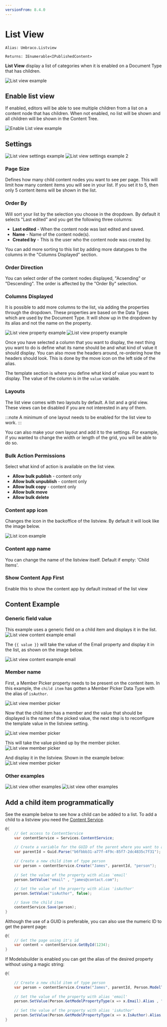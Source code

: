 ```yaml
---
versionFrom: 8.4.0
---
```


# List View

`Alias: Umbraco.Listview`

`Returns: IEnumerable<IPublishedContent>`

**List View** display a list of categories when it is enabled on a Document Type that has children.

![List view example](images/listview.png)

## Enable list view

If enabled, editors will be able to see multiple children from a list on a content node that has children. When not enabled, no list will be shown and all children will be shown in the Content Tree.

![Enable List view example](images/enable-listview.png)

## Settings

![List view settings example](images/listview-settings.png)
![List view settings example 2](images/listview-settings-2.png)

### Page Size

Defines how many child content nodes you want to see per page. This will limit how many content items you will see in your list. If you set it to 5, then only 5 content items will be shown in the list.

### Order By

Will sort your list by the selection you choose in the dropdown. By default it selects "Last edited" and you get the following three columns:

- **Last edited** - When the content node was last edited and saved.
- **Name** - Name of the content node(s).
- **Created by** - This is the user who the content node was created by.

You can add more sorting to this list by adding more datatypes to the columns in the "Columns Displayed" section.

### Order Direction

You can select order of the content nodes displayed, "Acsending" or "Descending". The order is affected by the "Order By" selection.

### Columns Displayed

It is possible to add more columns to the list, via adding the properties through the dropdown. These properties are based on the Data Types which are used by the Document Type. It will show up in the dropdown by its alias and not the name on the property.

![List view property example](images/listview-property.png)
![List view property example](images/listview-property-dropdown.png)

Once you have selected a column that you want to display, the next thing you want to do is define what its name should be and what kind of value it should display. You can also move the headers around, re-ordering how the headers should look. This is done by the move icon on the left side of the alias.

The template section is where you define what kind of value you want to display. The value of the column is in the ```value``` variable.

### Layouts

The list view comes with two layouts by default. A list and a grid view.
These views can be disabled if you are not interested in any of them.

:::note
A minimum of one layout needs to be enabled for the list view to work.
:::

You can also make your own layout and add it to the settings. For example, if you wanted to change the width or length of the grid, you will be able to do so. 

### Bulk Action Permissions
Select what kind of action is available on the list view.

- **Allow bulk publish** - content only
- **Allow bulk unpublish** - content only
- **Allow bulk copy** - content only
- **Allow bulk move**
- **Allow bulk delete**

### Content app icon
Changes the icon in the backoffice of the listview. By default it will look like the image below.

![List icon example](images/list-icon.png)

### Content app name
You can change the name of the listview itself. Default if empty: 'Child Items'.

### Show Content App First
Enable this to show the content app by default instead of the list view

## Content Example

### Generic field value
This example uses a generic field on a child item and displays it in the list. 
![List view content example email](images/listview-content-example-email-settings.png)

The ```{{ value }}``` will take the value of the Email property and display it in the list, as shown on the image below.

![List view content example email](images/listview-content-example-email.png)

### Member name

First, a Member Picker property needs to be present on the content item. In this example, the ```child item``` has gotten a Member Picker Data Type with the alias of ```isAuthor```. 

![List view member picker](images/member-picker.png)

Now that the child item has a member and the value that should be displayed is the name of the picked value, the next step is to reconfigure the template value in the listview setting.

![List view member picker](images/member-picker-settings.png)

This will take the value picked up by the member picker. 
![List view member picker](images/picked-member.png)

And display it in the listview. Shown in the example below:
![List view member picker](images/list-member-picked.png)

### Other examples

![List view other examples](images/others.png)
![List view other examples](images/others-result.png)

## Add a child item programmatically

See the example below to see how a child can be added to a list. To add a child to a listview you need the [Content Service](../../../../../Reference/Management/Services/ContentService/index.md).

```csharp
@{
	// Get access to ContentService
	var contentService = Services.ContentService;
	
	// Create a variable for the GUID of the parent where you want to add a child item
	var parentId = Guid.Parse("b6fbbb31-a77f-4f9c-85f7-2dc4835c7f31");
	
	// Create a new child item of type person
	var person = contentService.Create("James", parentId, "person"); 
	
	// Set the value of the property with alias 'email'
	person.SetValue("email" , "james@contact.com");
	
	// Set the value of the property with alias 'isAuthor'
	person.SetValue("isAuthor", false);

	// Save the child item
	contentService.Save(person);
}
```

Although the use of a GUID is preferable, you can also use the numeric ID to get the parent page:

```csharp
@{
    // Get the page using it's id
    var content = contentService.GetById(1234); 
}
```

If Modelsbuilder is enabled you can get the alias of the desired property without using a magic string:

```csharp
@{
    
	// Create a new child item of type person
	var person = contentService.Create("James", parentId, Person.ModelTypeAlias); 
	
	// Set the value of the property with alias 'email'
	person.SetValue(Person.GetModelPropertyType(x => x.Email).Alias , "james@contact.com");
	
	// Set the value of the property with alias 'isAuthor'
	person.SetValue(Person.GetModelPropertyType(x => x.IsAuthor).Alias, false);
}
```

